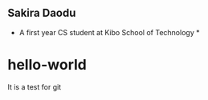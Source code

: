 ## Sakira Daodu

* A first year CS student at Kibo School of Technology *


# hello-world
It is a test for git
